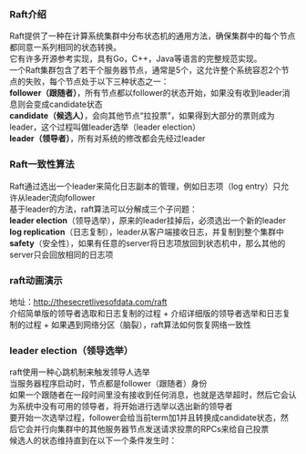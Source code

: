 ### Raft介绍
  Raft提供了一种在计算系统集群中分布状态机的通用方法，确保集群中的每个节点都同意一系列相同的状态转换。    
  它有许多开源参考实现，具有Go，C++，Java等语言的完整规范实现。    
  一个Raft集群包含了若干个服务器节点，通常是5个，这允许整个系统容忍2个节点的失败，每个节点处于以下三种状态之一：    
      **follower（跟随者）**，所有节点都以follower的状态开始，如果没有收到leader消息则会变成candidate状态    
      **candidate（候选人）**，会向其他节点“拉投票”，如果得到大部分的票则成为leader，这个过程叫做leader选举（leader election）    
      **leader（领导者）**，所有对系统的修改都会先经过leader    
### Raft一致性算法
  Raft通过选出一个leader来简化日志副本的管理，例如日志项（log entry）只允许从leader流向follower  
  基于leader的方法，raft算法可以分解成三个子问题：   
      **leader election**（领导选举），原来的leader挂掉后，必须选出一个新的leader   
      **log replication**（日志复制），leader从客户端接收日志，并复制到整个集群中   
      **safety**（安全性），如果有任意的server将日志项放回到状态机中，那么其他的server只会回放相同的日志项   
### raft动画演示
  地址：http://thesecretlivesofdata.com/raft   
  介绍简单版的领导者选取和日志复制的过程 + 介绍详细版的领导者选举和日志复制的过程 + 如果遇到网络分区（脑裂），raft算法如何恢复网络一致性    
### leader election（领导选举）
  raft使用一种心跳机制来触发领导人选举  
  当服务器程序启动时，节点都是follower（跟随者）身份  
  如果一个跟随者在一段时间里没有接收到任何消息，也就是选举超时，然后它会认为系统中没有可用的领导者，将开始进行选举以选出新的领导者   
  要开始一次选举过程，follower会给当前term加1并且转换成candidate状态，然后它会并行向集群中的其他服务器节点发送请求投票的RPCs来给自己投票   
  候选人的状态维持直到在以下一个条件发生时：
